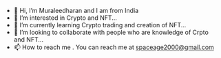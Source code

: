 - 👋 Hi, I’m Muraleedharan and I am from India
- 👀 I’m interested in Crypto and NFT...
- 🌱 I’m currently learning Crypto trading and creation of NFT...
- 💞️ I’m looking to collaborate with people who are knowledge of Crpto and NFT...
- 📫 How to reach me . You can reach me at spaceage2000@gmail.com

<!---
Diamondamway/Diamondamway is a ✨ special ✨ repository because its `README.md` (this file) appears on your GitHub profile.
You can click the Preview link to take a look at your changes.
--->
